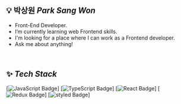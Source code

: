 ## 💡 박상원 *Park Sang Won*

- Front-End Developer.
- I’m currently learning web Frontend skills.
- I'm looking for a place where I can work as a Frontend developer.
- Ask me about anything!

<br>

## ✨ *Tech Stack*

[![JavaScript Badge](https://img.shields.io/badge/JavaScript-F7DF1E?style=flat-square&logo=JavaScript&logoColor=white)]
[![TypeScript Badge](https://img.shields.io/badge/TypeScript-007ACC?style=flat-square&logo=TypeScript&logoColor=white)]
[![React Badge](https://img.shields.io/badge/React-61DAFB?style=flat-square&logo=React&logoColor=white)]
[![Redux Badge](https://img.shields.io/badge/redux-764ABC?style=flat-square&logo=redux&logoColor=white)]
[![styled Badge](https://img.shields.io/badge/StyledComponents-DB7093?style=flat-square&logo=styled-components&logoColor=white)]
<!-- [![styled Badge](http://img.shields.io/badge/socket.io-010101?style=flat-square&logo=socket.io&logoColor=white)](https://socket.io/) -->

<br>
